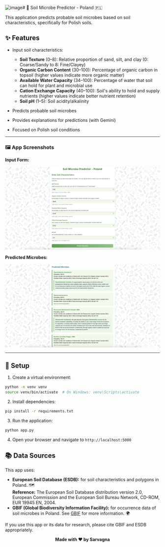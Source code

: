![image](https://github.com/user-attachments/assets/2c149887-59d3-4ac7-9750-318fadd4d226)# 🌱 Soil Microbe Predictor - Poland 🇵🇱

This application predicts probable soil microbes based on soil characteristics, specifically for Polish soils. 

## ✨ Features

- Input soil characteristics:
  - **Soil Texture** (0–8): Relative proportion of sand, silt, and clay (0: Coarse/Sandy to 8: Fine/Clayey) 
  - **Organic Carbon Content** (30–100): Percentage of organic carbon in topsoil (higher values indicate more organic matter) 
  - **Available Water Capacity** (34–100): Percentage of water that soil can hold for plant and microbial use 
  - **Cation Exchange Capacity** (40–100): Soil's ability to hold and supply nutrients (higher values indicate better nutrient retention) 
  - **Soil pH** (1–5): Soil acidity/alkalinity 
    
- Predicts probable soil microbes
  
- Provides explanations for predictions (with Gemini)
  
- Focused on Polish soil conditions 

---

### 🖼️ App Screenshots

**Input Form:**

![Input Form](static/Input.png)

**Predicted Microbes:**

![Predicted Microbes](static/Predicted.png)

---

## 🚀 Setup

1. Create a virtual environment:
```bash
python -m venv venv
source venv/bin/activate  # On Windows: venv\Scripts\activate
```

2. Install dependencies:
```bash
pip install -r requirements.txt
```

3. Run the application:
```bash
python app.py
```

4. Open your browser and navigate to `http://localhost:5000`

## 📚 Data Sources

This app uses:
- **European Soil Database (ESDB):** for soil characteristics and polygons in Poland. 🗺️  
  **Reference:** The European Soil Database distribution version 2.0, European Commission and the European Soil Bureau Network, CD-ROM, EUR 19945 EN, 2004.
- **GBIF (Global Biodiversity Information Facility):** for occurrence data of soil microbes in Poland. See [GBIF](https://www.gbif.org/) for more information. 🌍

If you use this app or its data for research, please cite GBIF and ESDB appropriately.

<div align="center">
  <strong>Made with ❤️ by Sarvagna</strong>
</div> 
